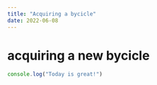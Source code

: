 ```yaml
---
title: "Acquiring a bycicle"
date: 2022-06-08
---
```


# acquiring a new bycicle
```js
console.log("Today is great!")
```
